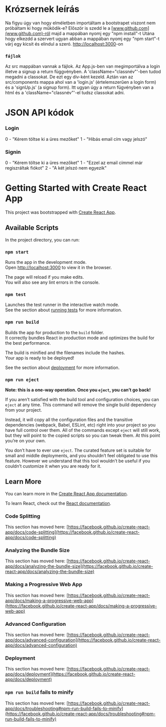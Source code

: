 # Krózsernek leírás

Na figyu úgy van hogy elméletben importáltam a bootstrapet viszont nem próbáltam ki hogy működik-e?
Először is szedd le a [www.github.com](www.github.com)-ról majd a mappában nyomj egy "npm install"-t
Utána hogy elkezdd a szervert ugyan abban a mappában nyomj egy "npm start"-t várj egy kicsit és elindul a szeró.
[http://localhost:3000](http://localhost:3000)-on

### `fájlok`

Az src mappában vannak a fájlok. Az App.js-ben van megimportálva a login illetve a signup a return függvényben. A 'className="classnév"'-ben tudod megadni a classokat. De ezt egy div-ként kezeld. Aztán van az src/components mappa ahol van a 'login.js' (értelemszerűen a login form) és a 'signUp.js' (a signup form).
Itt ugyan úgy a return fügvényben van a html és a 'className="classnév"'-el tudsz classokat adni.

# JSON API kódok
### Login
0 - "Kérem töltse ki a üres mezőket"
1 - "Hibás email cím vagy jelszó"
### Signin
0 - "Kérem töltse ki a üres mezőket"
1 - "Ezzel az email címmel már regiszráltak fiókot"
2 - "A két jelszó nem egyezik"

# Getting Started with Create React App

This project was bootstrapped with [Create React App](https://github.com/facebook/create-react-app).

## Available Scripts

In the project directory, you can run:

### `npm start`

Runs the app in the development mode.\
Open [http://localhost:3000](http://localhost:3000) to view it in the browser.

The page will reload if you make edits.\
You will also see any lint errors in the console.

### `npm test`

Launches the test runner in the interactive watch mode.\
See the section about [running tests](https://facebook.github.io/create-react-app/docs/running-tests) for more information.

### `npm run build`

Builds the app for production to the `build` folder.\
It correctly bundles React in production mode and optimizes the build for the best performance.

The build is minified and the filenames include the hashes.\
Your app is ready to be deployed!

See the section about [deployment](https://facebook.github.io/create-react-app/docs/deployment) for more information.

### `npm run eject`

**Note: this is a one-way operation. Once you `eject`, you can’t go back!**

If you aren’t satisfied with the build tool and configuration choices, you can `eject` at any time. This command will remove the single build dependency from your project.

Instead, it will copy all the configuration files and the transitive dependencies (webpack, Babel, ESLint, etc) right into your project so you have full control over them. All of the commands except `eject` will still work, but they will point to the copied scripts so you can tweak them. At this point you’re on your own.

You don’t have to ever use `eject`. The curated feature set is suitable for small and middle deployments, and you shouldn’t feel obligated to use this feature. However we understand that this tool wouldn’t be useful if you couldn’t customize it when you are ready for it.

## Learn More

You can learn more in the [Create React App documentation](https://facebook.github.io/create-react-app/docs/getting-started).

To learn React, check out the [React documentation](https://reactjs.org/).

### Code Splitting

This section has moved here: [https://facebook.github.io/create-react-app/docs/code-splitting](https://facebook.github.io/create-react-app/docs/code-splitting)

### Analyzing the Bundle Size

This section has moved here: [https://facebook.github.io/create-react-app/docs/analyzing-the-bundle-size](https://facebook.github.io/create-react-app/docs/analyzing-the-bundle-size)

### Making a Progressive Web App

This section has moved here: [https://facebook.github.io/create-react-app/docs/making-a-progressive-web-app](https://facebook.github.io/create-react-app/docs/making-a-progressive-web-app)

### Advanced Configuration

This section has moved here: [https://facebook.github.io/create-react-app/docs/advanced-configuration](https://facebook.github.io/create-react-app/docs/advanced-configuration)

### Deployment

This section has moved here: [https://facebook.github.io/create-react-app/docs/deployment](https://facebook.github.io/create-react-app/docs/deployment)

### `npm run build` fails to minify

This section has moved here: [https://facebook.github.io/create-react-app/docs/troubleshooting#npm-run-build-fails-to-minify](https://facebook.github.io/create-react-app/docs/troubleshooting#npm-run-build-fails-to-minify)

